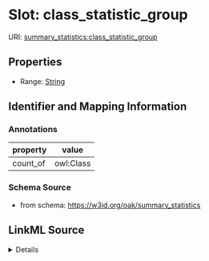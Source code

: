# Slot: class_statistic_group

URI: [summary_statistics:class_statistic_group](https://w3id.org/oaklib/summary_statistics.class_statistic_group)



<!-- no inheritance hierarchy -->






## Properties

* Range: [String](String.md)







## Identifier and Mapping Information





### Annotations

| property | value |
| --- | --- |
| count_of | owl:Class |



### Schema Source


* from schema: https://w3id.org/oak/summary_statistics




## LinkML Source

<details>
```yaml
name: class_statistic_group
annotations:
  count_of:
    tag: count_of
    value: owl:Class
from_schema: https://w3id.org/oak/summary_statistics
rank: 1000
alias: class_statistic_group
is_grouping_slot: true
range: string

```
</details>